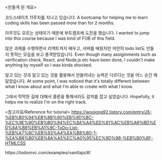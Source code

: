 <만들게 된 개요>
<Introduction for the reason I made it>

코드스테이츠 11주차를 지나고 있습니다.
A bootcamp for helping me to learn coding skills has been passed more than for 2 months.

아무것도 모르는 상태이기 때문에 부트캠프에 도전을 했습니다.
I wanted to jump into this course because I was kind of FOB of this field.

많은 과제를 수행하면서 리액트까지 배우고, 서버를 배웠지만 저만의 todo list도 만들지 못하는 모습을 보고 충격받았습니다.
Even though many assiginments such as verification check, React, and Node.js etc have been done, I couldn't make anything by myself so I was kinda shocked.

알고 있는 것과 알고 있는 것을 활용해서 만들어내는 능력은 다르다는 것을 어느 순간 깨달았습니다.
At some point, I was noticed that it's totally different between what I know about and what I'm able to create with what I know.

그래서 막막한 길에 대해서 클론을 통해서라도 갈피를 잡고 싶었습니다.
Hopefully, it helps me to realize I'm on the right track.

<참고자료/Reference for tutorial>
https://woojong92.tistory.com/entry/JS-%EB%B0%94%EB%8B%90%EB%9D%BC-%EC%9E%90%EB%B0%94%EC%8A%A4%ED%81%AC%EB%A6%BD%ED%8A%B8%EB%A1%9C-ToDo-List-%EB%A7%8C%EB%93%A4%EA%B8%B0-1-%EA%B8%B0%EB%8A%A5%EC%A0%95%EC%9D%98-%EB%B0%8F-HTMLCSS

<cloning>
https://todomvc.com/examples/vanillajs/#/
